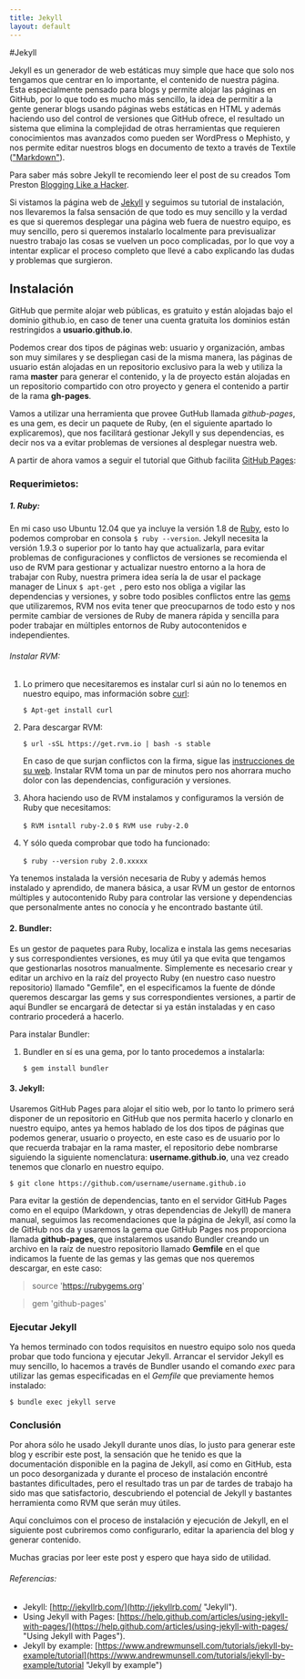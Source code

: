 ```yaml
---
title: Jekyll
layout: default
---
```

#Jekyll

Jekyll es un generador de web estáticas muy simple que hace que solo nos tengamos que centrar en lo importante, el contenido de nuestra página. Esta especialmente pensado para blogs y permite alojar las páginas en GitHub, por lo que todo es mucho más sencillo, la idea de permitir a la gente generar blogs usando páginas webs estáticas en HTML y además haciendo uso del control de versiones que GitHub ofrece, el resultado un sistema que elimina la complejidad de otras herramientas que requieren conocimientos mas avanzados como pueden ser WordPress o Mephisto, y nos permite editar nuestros blogs en documento de texto a través de Textile (["Markdown"](http://es.wikipedia.org/wiki/Markdown "Markdown")).

Para saber más sobre Jekyll te recomiendo leer el post de su creados Tom Preston [Blogging Like a Hacker](http://tom.preston-werner.com/2008/11/17/blogging-like-a-hacker.html "Blogging Like a Hacker").

Si vistamos la página web de [Jekyll](http://jekyllrb.com/ "Jekyll") y seguimos su tutorial de instalación, nos llevaremos la falsa sensación de que todo es muy sencillo y la verdad es que si queremos desplegar una página web fuera de nuestro equipo, es muy sencillo, pero si queremos instalarlo localmente para previsualizar nuestro trabajo las cosas se vuelven un poco complicadas, por lo que voy a intentar explicar el proceso completo que llevé a cabo explicando las dudas y problemas que surgieron.


## Instalación

GitHub que permite alojar web públicas, es gratuito y están alojadas bajo el dominio github.io, en caso de tener una cuenta gratuita los dominios están restringidos a **usuario.github.io**.

Podemos crear dos tipos de páginas web: usuario y organización, ambas son muy similares y se despliegan casi de la misma manera, las páginas de usuario están alojadas en un repositorio exclusivo para la web y utiliza la rama **master** para generar el contenido, y la de proyecto están alojadas en un repositorio compartido con otro proyecto y genera el contenido a partir de la rama **gh-pages**.

Vamos a utilizar una herramienta que provee GutHub llamada *github-pages*, es una gem, es decir un paquete de Ruby, (en el siguiente apartado lo explicaremos), que nos facilitará gestionar Jekyll y sus dependencias, es decir nos va a evitar problemas de versiones al desplegar nuestra web.

A partir de ahora vamos a seguir el tutorial que Github facilita [GitHub Pages](https://help.github.com/articles/using-jekyll-with-pages/ "GitHub Pages"):


### Requerimietos:

##### **1. Ruby**:

En mi caso uso Ubuntu 12.04 que ya incluye la versión 1.8 de [Ruby](https://www.ruby-lang.org/es/ "Ruby"), esto lo podemos comprobar en consola `$ ruby --version`.
Jekyll necesita la versión 1.9.3 o superior por lo tanto hay que actualizarla, para evitar problemas de configuraciones y conflictos de versiones se recomienda el uso de RVM para gestionar y actualizar nuestro entorno a la hora de trabajar con Ruby, nuestra primera idea sería la de usar el package manager de Linux `$ apt-get `, pero esto nos obliga a vigilar las dependencias y versiones, y sobre todo posibles conflictos entre las [gems](http://es.wikipedia.org/wiki/RubyGems "gems") que utilizaremos, RVM nos evita tener que preocuparnos de todo esto y nos permite cambiar de versiones de Ruby de manera rápida y sencilla para poder trabajar en múltiples entornos de Ruby autocontenidos e independientes.


###### Instalar RVM:

1. Lo primero que necesitaremos es instalar curl si aún no lo tenemos en nuestro equipo, mas información sobre [curl](http://linux.about.com/od/commands/l/blcmdl1_curl.htm "curl"):

    `$ Apt-get install curl`

2. Para descargar RVM:

    `$ url -sSL https://get.rvm.io | bash -s stable`

	En caso de que surjan conflictos con la firma, sigue las [instrucciones de su web](https://rvm.io/ "firma RVM"). Instalar RVM toma un par de minutos pero nos ahorrara mucho dolor con las dependencias, configuración y versiones.

3. Ahora haciendo uso de RVM instalamos y configuramos la versión de Ruby que necesitamos:

    `$ RVM isntall ruby-2.0`
	`$ RVM use ruby-2.0`

4. Y sólo queda comprobar que todo ha funcionado:

    `$ ruby --version`
    `ruby 2.0.xxxxx`

Ya tenemos instalada la versión necesaria de Ruby y además hemos instalado y aprendido, de manera básica, a usar RVM un gestor de entornos múltiples y autocontenido Ruby para controlar las versione y dependencias que personalmente antes no conocía y he encontrado bastante útil.


#### **2. Bundler**:

Es un gestor de paquetes para Ruby, localiza e instala las gems necesarias y sus correspondientes versiones, es muy útil ya que evita que tengamos que gestionarlas nosotros manualmente. Simplemente es necesario crear y editar un archivo en la raíz del proyecto Ruby (en nuestro caso nuestro repositorio) llamado "Gemfile", en el especificamos la fuente de dónde queremos descargar las gems y sus correspondientes versiones, a partir de aquí Bundler se encargará de detectar si ya están instaladas y en caso contrario procederá a hacerlo.

Para instalar Bundler:

1. Bundler en sí es una gema, por lo tanto procedemos a instalarla:

	`$ gem install bundler`

#### **3. Jekyll**:

Usaremos GitHub Pages para alojar el sitio web, por lo tanto lo primero será disponer de un repositorio en GitHub que nos permita hacerlo y clonarlo en nuestro equipo, antes ya hemos hablado de los dos tipos de páginas que podemos generar, usuario o proyecto, en este caso es de usuario por lo que recuerda trabajar en la rama master, el repositorio debe nombrarse siguiendo la siguiente nomenclatura: **username.github.io**, una vez creado tenemos que clonarlo en nuestro equipo.

`$ git clone https://github.com/username/username.github.io`

Para evitar la gestión de dependencias, tanto en el servidor GitHub Pages como en el equipo (Markdown, y otras dependencias de Jekyll) de manera manual, seguimos las recomendaciones que la página de Jekyll, así como la de GitHub nos da y usaremos la gema que GitHub Pages nos proporciona llamada **github-pages**, que instalaremos usando Bundler creando un archivo en la raíz de nuestro repositorio llamado **Gemfile** en el que indicamos la fuente de las gemas y las gemas que nos queremos descargar, en este caso:

>  source 'https://rubygems.org'

>  gem 'github-pages'

### Ejecutar Jekyll

Ya hemos terminado con todos requisitos en nuestro equipo solo nos queda probar que todo funciona y ejecutar Jekyll.
Arrancar el servidor Jekyll es muy sencillo, lo hacemos a través de Bundler usando el comando *exec* para utilizar las gemas especificadas en el *Gemfile* que previamente hemos instalado:

`$ bundle exec jekyll serve`

### Conclusión
Por ahora sólo he usado Jekyll durante unos días, lo justo para generar este blog y escribir este post, la sensación que he tenido es que la documentación disponible en la pagina de Jekyll, así como en GitHub, esta un poco desorganizada y durante el proceso de instalación encontré bastantes dificultades, pero el resultado tras un par de tardes de trabajo ha sido mas que satisfactorio, descubriendo el potencial de Jekyll y bastantes herramienta como RVM que serán muy útiles.

Aquí concluimos con el proceso de instalación y ejecución de Jekyll, en el siguiente post cubriremos como configurarlo, editar la apariencia del blog y generar contenido.

Muchas gracias por leer este post y espero que haya sido de utilidad.

###### Referencias:

* Jekyll: [http://jekyllrb.com/](http://jekyllrb.com/ "Jekyll").
* Using Jekyll with Pages: [https://help.github.com/articles/using-jekyll-with-pages/](https://help.github.com/articles/using-jekyll-with-pages/ "Using Jekyll with Pages").
* Jekyll by example: [https://www.andrewmunsell.com/tutorials/jekyll-by-example/tutorial](https://www.andrewmunsell.com/tutorials/jekyll-by-example/tutorial "Jekyll by example")



